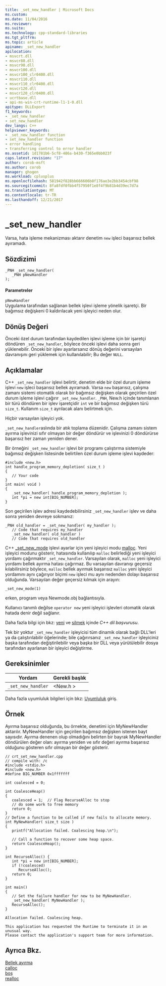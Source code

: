 ```yaml
---
title: _set_new_handler | Microsoft Docs
ms.custom: 
ms.date: 11/04/2016
ms.reviewer: 
ms.suite: 
ms.technology: cpp-standard-libraries
ms.tgt_pltfrm: 
ms.topic: article
apiname: _set_new_handler
apilocation:
- msvcrt.dll
- msvcr80.dll
- msvcr90.dll
- msvcr100.dll
- msvcr100_clr0400.dll
- msvcr110.dll
- msvcr110_clr0400.dll
- msvcr120.dll
- msvcr120_clr0400.dll
- ucrtbase.dll
- api-ms-win-crt-runtime-l1-1-0.dll
apitype: DLLExport
f1_keywords:
- _set_new_handler
- set_new_handler
dev_langs: C++
helpviewer_keywords:
- _set_new_handler function
- set_new_handler function
- error handling
- transferring control to error handler
ms.assetid: 1d1781b6-5cf8-486a-b430-f365e0bb023f
caps.latest.revision: "17"
author: corob-msft
ms.author: corob
manager: ghogen
ms.workload: cplusplus
ms.openlocfilehash: 581942f828bb666606b8f176ae3e2bb3454cbf98
ms.sourcegitcommit: 8fa8fdf0fbb4f57950f1e8f4f9b81b4d39ec7d7a
ms.translationtype: MT
ms.contentlocale: tr-TR
ms.lasthandoff: 12/21/2017
---
```

# <a name="setnewhandler"></a>_set_new_handler
Varsa, hata işleme mekanizması aktarır denetim `new` işleci başarısız bellek ayıramadı.  
  
## <a name="syntax"></a>Sözdizimi  
  
```  
_PNH _set_new_handler(  
   _PNH pNewHandler   
);  
```  
  
#### <a name="parameters"></a>Parametreler  
 `pNewHandler`  
 Uygulama tarafından sağlanan bellek işlevi işleme yönelik işaretçi. Bir bağımsız değişkeni 0 kaldırılacak yeni işleyici neden olur.  
  
## <a name="return-value"></a>Dönüş Değeri  
 Önceki özel durum tarafından kaydedilen işlevi işleme için bir işaretçi döndüren `_set_new_handler`, böylece önceki işlevi daha sonra geri yüklenebilir. Önceki bir işlev ayarlarsanız dönüş değerini varsayılan davranışını geri yüklemek için kullanılabilir; Bu değer `NULL`.  
  
## <a name="remarks"></a>Açıklamalar  
 C++ `_set_new_handler` işlevi belirtir, denetim elde bir özel durum işleme işlevi `new` işleci başarısız bellek ayıramadı. Varsa `new` başarısız, çalışma zamanı sistemi otomatik olarak bir bağımsız değişken olarak geçirilen özel durum işleme işlevi çağırır `_set_new_handler`. `_PNH`, New.h içinde tanımlanan bir türü döndüren bir işlev işaretçidir `int` ve bir bağımsız değişken türü `size_t`. Kullanım `size_t` ayrılacak alanı belirtmek için.  
  
 Hiçbir varsayılan işleyici yok.  
  
 `_set_new_handler`aslında bir atık toplama düzenidir. Çalışma zamanı sistem ayırma işlevinizi sıfır olmayan bir değer döndürür ve işlevinizi 0 döndürürse başarısız her zaman yeniden dener.  
  
 Bir örneğini `_set_new_handler` işlevi bir programı çalıştırma sistemiyle bağımsız değişken listesinde belirtilen özel durum işleme işlevi kaydeder:  
  
```  
#include <new.h>  
int handle_program_memory_depletion( size_t )  
{  
   // Your code  
}  
int main( void )  
{  
   _set_new_handler( handle_program_memory_depletion );  
   int *pi = new int[BIG_NUMBER];  
}  
```  
  
 Son geçirilen işlev adresi kaydedebilirsiniz `_set_new_handler` işlev ve daha sonra yeniden devreye sokmanız:  
  
```  
_PNH old_handler = _set_new_handler( my_handler );  
   // Code that requires my_handler  
   _set_new_handler( old_handler )  
   // Code that requires old_handler  
```  
  
 C++ [_set_new_mode](../../c-runtime-library/reference/set-new-mode.md) işlevi ayarlar için yeni işleyici modu [malloc](../../c-runtime-library/reference/malloc.md). Yeni işleyici modunu gösterir, hatasında kullanılıp `malloc` belirlediği yeni işleyici yordamı çağırmaktır `_set_new_handler`. Varsayılan olarak, `malloc` yeni işleyici yordamı bellek ayırma hatası çağırmaz. Bu varsayılan davranışı geçersiz kılabilirsiniz böylece, `malloc` bellek ayırmak başarısız `malloc` yeni işleyici yordamını aynı çağırıyor biçimi `new` işleci mu aynı nedenden dolayı başarısız olduğunda. Varsayılan değer geçersiz kılmak için arayın:  
  
```  
_set_new_mode(1)  
```  
  
 erken, program veya Newmode.obj bağlantısıyla.  
  
 Kullanıcı tanımlı değilse `operator new` yeni işleyici işlevleri otomatik olarak hatada denir değil sağlanır.  
  
 Daha fazla bilgi için bkz: [yeni](../../cpp/new-operator-cpp.md) ve [silmek](../../cpp/delete-operator-cpp.md) içinde *C++ dil başvurusu*.  
  
 Tek bir yoktur `_set_new_handler` işleyicisi tüm dinamik olarak bağlı DLL'leri ya da çalıştırılabilir öğelerinde; bile çağırırsanız `_set_new_handler` işleyiciniz başka tarafından değiştirilebilir veya başka bir DLL veya yürütülebilir dosya tarafından ayarlanan bir işleyici değiştirme.  
  
## <a name="requirements"></a>Gereksinimler  
  
|Yordam|Gerekli başlık|  
|-------------|---------------------|  
|`_set_new_handler`|\<New.h >|  
  
 Daha fazla uyumluluk bilgileri için bkz: [Uyumluluk](../../c-runtime-library/compatibility.md) giriş.  
  
## <a name="example"></a>Örnek  
 Ayırma başarısız olduğunda, bu örnekte, denetimi için MyNewHandler aktarılır. MyNewHandler için geçirilen bağımsız değişken istenen bayt sayısıdır. Ayırma denenen olup olmadığını belirten bir bayrak MyNewHandler döndürülen değer olan: ayırma yeniden ve sıfır değeri ayırma başarısız olduğunu gösteren sıfır olmayan bir değer gösterir.  
  
```  
// crt_set_new_handler.cpp  
// compile with: /c  
#include <stdio.h>  
#include <new.h>  
#define BIG_NUMBER 0x1fffffff  
  
int coalesced = 0;  
  
int CoalesceHeap()  
{  
   coalesced = 1;  // Flag RecurseAlloc to stop   
   // do some work to free memory  
   return 0;  
}  
// Define a function to be called if new fails to allocate memory.  
int MyNewHandler( size_t size )  
{  
   printf("Allocation failed. Coalescing heap.\n");  
  
   // Call a function to recover some heap space.  
   return CoalesceHeap();  
}  
  
int RecurseAlloc() {  
   int *pi = new int[BIG_NUMBER];  
   if (!coalesced)  
      RecurseAlloc();  
   return 0;  
}  
  
int main()  
{  
   // Set the failure handler for new to be MyNewHandler.  
   _set_new_handler( MyNewHandler );  
   RecurseAlloc();  
}  
```  
  
```Output  
Allocation failed. Coalescing heap.  
  
This application has requested the Runtime to terminate it in an unusual way.  
Please contact the application's support team for more information.  
```  
  
## <a name="see-also"></a>Ayrıca Bkz.  
 [Bellek ayırma](../../c-runtime-library/memory-allocation.md)   
 [calloc](../../c-runtime-library/reference/calloc.md)   
 [boş](../../c-runtime-library/reference/free.md)   
 [realloc](../../c-runtime-library/reference/realloc.md)